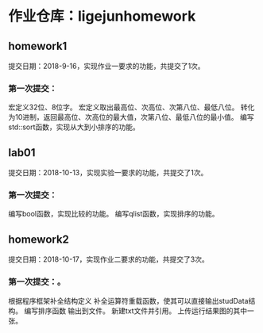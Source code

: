 # 作业仓库：ligejunhomework

## homework1

提交日期：2018-9-16，实现作业一要求的功能，共提交了1次。

### 第一次提交：

宏定义32位、8位字。
宏定义取出最高位、次高位、次第八位、最低八位。
转化为10进制，返回最高位、次高位的最大值，次第八位、最低八位的最小值。
编写std::sort函数，实现从大到小排序的功能。


## lab01

提交日期：2018-10-13，实现实验一要求的功能，共提交了1次。

### 第一次提交：

编写bool函数，实现比较的功能。
编写qlist函数，实现排序的功能。

## homework2

提交日期：2018-10-17，实现作业二要求的功能，共提交了3次。


### 第一次提交：。
根据程序框架补全结构定义
补全运算符重载函数，使其可以直接输出studData结构。
编写排序函数 输出到文件。
新建txt文件并引用。
上传运行结果图的其中一张。
